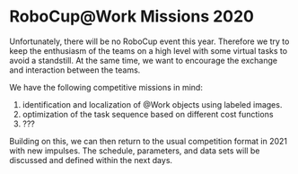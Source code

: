 # RoboCup@Work Missions 2020

Unfortunately, there will be no RoboCup event this year. Therefore we try to keep the enthusiasm of the teams on a high level with some virtual tasks to avoid a standstill. At the same time, we want to encourage the exchange and interaction between the teams.

We have the following competitive missions in mind:
1. identification and localization of @Work objects using labeled images.
2. optimization of the task sequence based on different cost functions
3. ???

Building on this, we can then return to the usual competition format in 2021 with new impulses. The schedule, parameters, and data sets will be discussed and defined within the next days.
